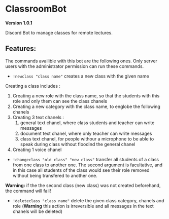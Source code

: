 # ClassroomBot

**Version 1.0.1**

Discord Bot to manage classes for remote lectures.

## Features:
The commands availible with this bot are the following ones. Only server users with the administrator permission can run these commands.
- `!newclass "class name"` creates a new class with the given name

Creating a class includes :
1. Creating a new role with the class name, so that the students with this role and only them can see the class chanels
2. Creating a new category with the class name, to englobe the following chanels
3. Creating 3 text chanels :
    1. general text chanel, where class students and teacher can write messages
    2. document text chanel, where only teacher can write messages
    3. class text chanel, for people withour a microphone to be able to speak during class without floodind the general chanel
4. Creating 1 voice chanel


- `!changeclass "old class" "new class"` transfer all students of a class from one class to another one. The second argument is facultative, and in this case all students of the class would see their role removed without being transfered to another one.

**Warning:** if the the second class (new class) was not created beforehand, the command will fail!

- `!deleteclass "class name"` delete the given class category, chanels and role (**Warning** this action is irreversible and all messages in the text chanels will be deleted)
